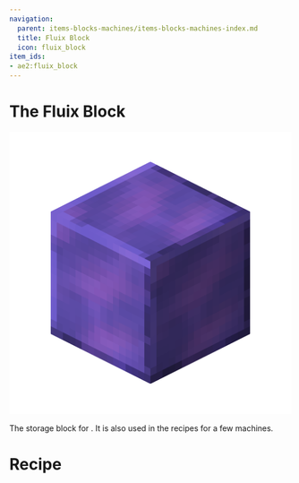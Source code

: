 ```yaml
---
navigation:
  parent: items-blocks-machines/items-blocks-machines-index.md
  title: Fluix Block
  icon: fluix_block
item_ids:
- ae2:fluix_block
---
```

# The Fluix Block

![A picture of a fluix block.](../assets/blocks/fluix_block.png)

The storage block for <ItemLink id="fluix_crystal" />. It is also used in the recipes for a few machines.

# Recipe

<RecipeFor id="fluix_block" />